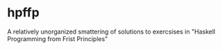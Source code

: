 # hpffp
A relatively unorganized smattering of solutions to exercsises in "Haskell Programming from Frist Principles"
